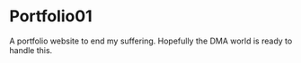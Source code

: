 # Portfolio01
A portfolio website to end my suffering.
Hopefully the DMA world is ready to handle this.